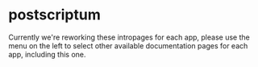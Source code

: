# postscriptum

Currently we're reworking these intropages for each app, please use the menu on the left to select other available documentation pages for each app, including this one.
